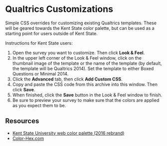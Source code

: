 # Qualtrics Customizations
Simple CSS overrides for customizing existing Qualtrics templates. These will be geared towards the Kent State color palette, but can be used as a starting point for users outside of Kent State.

Instructions for Kent State users:
1. Open the survey you want to customize. Then click **Look & Feel**.
2. In the upper left corner of the Look & Feel window, click on the thumbnail image of the template or the name of the template (by default, the template will be Qualtrics 2014). Set the template to either Boxed Questions or Minimal 2014.
3. Click the **Advanced** tab, then click **Add Custom CSS**.
4. Copy and paste the CSS code from this archive into this window. Then click **Save**.
5. When finished, click the **Save** button in the Look & Feel window to finish.
6. Be sure to preview your survey to make sure that the colors are applied as you expect them to be.

## Resources
- [Kent State University web color palette (2016 rebrand)](http://www.kent.edu/webteam/color-palettes)
- [Color-Hex.com](http://www.color-hex.com/)
